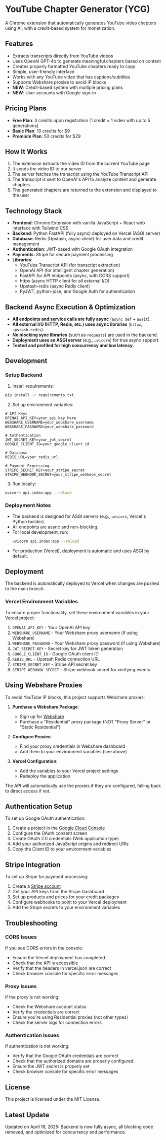 # YouTube Chapter Generator (YCG)

A Chrome extension that automatically generates YouTube video chapters using AI, with a credit-based system for monetization.

## Features

- Extracts transcripts directly from YouTube videos
- Uses OpenAI GPT-4o to generate meaningful chapters based on content
- Creates properly formatted YouTube chapters ready to copy
- Simple, user-friendly interface
- Works with any YouTube video that has captions/subtitles
- Supports Webshare proxies to avoid IP blocks
- **NEW**: Credit-based system with multiple pricing plans
- **NEW**: User accounts with Google sign-in

## Pricing Plans

- **Free Plan**: 3 credits upon registration (1 credit = 1 video with up to 5 generations)
- **Basic Plan**: 10 credits for $9
- **Premium Plan**: 50 credits for $29

## How It Works

1. The extension extracts the video ID from the current YouTube page
2. It sends the video ID to our server
3. The server fetches the transcript using the YouTube Transcript API
4. The transcript is sent to OpenAI's API to analyze content and generate chapters
5. The generated chapters are returned to the extension and displayed to the user

## Technology Stack

- **Frontend**: Chrome Extension with vanilla JavaScript + React web interface with Tailwind CSS
- **Backend**: Python FastAPI (fully async) deployed on Vercel (ASGI server)
- **Database**: Redis (Upstash, async client) for user data and credit management
- **Authentication**: JWT-based with Google OAuth integration
- **Payments**: Stripe for secure payment processing
- **Libraries**:
  - YouTube Transcript API (for transcript extraction)
  - OpenAI API (for intelligent chapter generation)
  - FastAPI for API endpoints (async, with CORS support)
  - httpx (async HTTP client for all external I/O)
  - Upstash-redis (async Redis client)
  - PyJWT, python-jose, and Google Auth for authentication

## Backend Async Execution & Optimization

- **All endpoints and service calls are fully async** (`async def` + `await`).
- **All external I/O (HTTP, Redis, etc.) uses async libraries** (`httpx`, `upstash-redis`).
- **No blocking sync libraries** (such as `requests`) are used in the backend.
- **Deployment uses an ASGI server** (e.g., `uvicorn`) for true async support.
- **Tested and profiled for high concurrency and low latency**.

## Development

### Setup Backend

1. Install requirements:
```bash
pip install -r requirements.txt
```

2. Set up environment variables:
```
# API Keys
OPENAI_API_KEY=your_api_key_here
WEBSHARE_USERNAME=your_webshare_username
WEBSHARE_PASSWORD=your_webshare_password

# Authentication
JWT_SECRET_KEY=your_jwt_secret
GOOGLE_CLIENT_ID=your_google_client_id

# Database
REDIS_URL=your_redis_url

# Payment Processing
STRIPE_SECRET_KEY=your_stripe_secret
STRIPE_WEBHOOK_SECRET=your_stripe_webhook_secret
```

3. Run locally:
```bash
uvicorn api.index:app --reload
```

### Deployment Notes

- The backend is designed for ASGI servers (e.g., `uvicorn`, Vercel's Python builder).
- All endpoints are async and non-blocking.
- For local development, run:
  ```bash
  uvicorn api.index:app --reload
  ```
- For production (Vercel), deployment is automatic and uses ASGI by default.

## Deployment

The backend is automatically deployed to Vercel when changes are pushed to the main branch.

### Vercel Environment Variables

To ensure proper functionality, set these environment variables in your Vercel project:

1. `OPENAI_API_KEY` - Your OpenAI API key
2. `WEBSHARE_USERNAME` - Your Webshare proxy username (if using Webshare)
3. `WEBSHARE_PASSWORD` - Your Webshare proxy password (if using Webshare)
4. `JWT_SECRET_KEY` - Secret key for JWT token generation
5. `GOOGLE_CLIENT_ID` - Google OAuth client ID
6. `REDIS_URL` - Upstash Redis connection URL
7. `STRIPE_SECRET_KEY` - Stripe API secret key
8. `STRIPE_WEBHOOK_SECRET` - Stripe webhook secret for verifying events

## Using Webshare Proxies

To avoid YouTube IP blocks, this project supports Webshare proxies:

1. **Purchase a Webshare Package**: 
   - Sign up for [Webshare](https://www.webshare.io/)
   - Purchase a "Residential" proxy package (NOT "Proxy Server" or "Static Residential")

2. **Configure Proxies**:
   - Find your proxy credentials in Webshare dashboard
   - Add them to your environment variables (see above)

3. **Vercel Configuration**:
   - Add the variables to your Vercel project settings
   - Redeploy the application

The API will automatically use the proxies if they are configured, falling back to direct access if not.

## Authentication Setup

To set up Google OAuth authentication:

1. Create a project in the [Google Cloud Console](https://console.cloud.google.com/)
2. Configure the OAuth consent screen
3. Create OAuth 2.0 credentials (Web application type)
4. Add your authorized JavaScript origins and redirect URIs
5. Copy the Client ID to your environment variables

## Stripe Integration

To set up Stripe for payment processing:

1. Create a [Stripe account](https://stripe.com/)
2. Get your API keys from the Stripe Dashboard
3. Set up products and prices for your credit packages
4. Configure webhooks to point to your Vercel deployment
5. Add the Stripe secrets to your environment variables

## Troubleshooting

### CORS Issues
If you see CORS errors in the console:
- Ensure the Vercel deployment has completed
- Check that the API is accessible
- Verify that the headers in vercel.json are correct
- Check browser console for specific error messages

### Proxy Issues
If the proxy is not working:
- Check the Webshare account status
- Verify the credentials are correct
- Ensure you're using Residential proxies (not other types)
- Check the server logs for connection errors

### Authentication Issues
If authentication is not working:
- Verify that the Google OAuth credentials are correct
- Check that the authorized domains are properly configured
- Ensure the JWT secret is properly set
- Check browser console for specific error messages

## License

This project is licensed under the MIT License.

## Latest Update
Updated on April 16, 2025: Backend is now fully async, all blocking code removed, and optimized for concurrency and performance.
